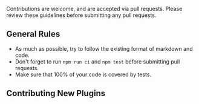 Contributions are welcome, and are accepted via pull requests. Please review these guidelines before submitting any pull requests.

## General Rules

* As much as possible, try to follow the existing format of markdown and code.
* Don't forget to run `npm run ci` and `npm test` before submitting pull requests.
* Make sure that 100% of your code is covered by tests.

## Contributing New Plugins
